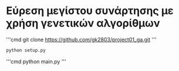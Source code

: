# Εύρεση μεγίστου συνάρτησης με χρήση γενετικών αλγορίθμων



'''cmd
git clone https://github.com/gk2803/project01_ga.git '''

```cmd 
python setup.py
```

'''cmd
python main.py
'''


